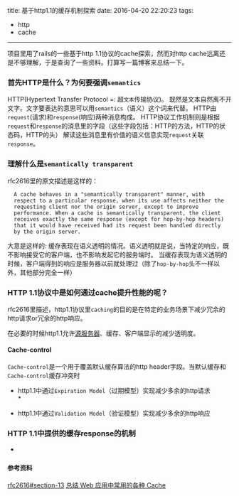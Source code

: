 title: 基于http1.1的缓存机制探索
date: 2016-04-20 22:20:23
tags:
  - http
  - cache
---

项目里用了rails的一些基于http 1.1协议的cache探索，然而对http cache远离还是不够理解，于是查询了一些资料。打算写一篇博客来总结一下。


### 首先HTTP是什么？为何要强调`semantics`

HTTP(Hypertext Transfer Protocol =: 超`文本`传输协议)。
既然是文本自然离不开文字。文字要表达的意思可以用`semantics`（语义）这个词来代替。
HTTP由`request`(请求)和`response`(响应)两种消息构成。
HTTP协议工作机制则是根据`request`和`response`的消息里的字段（这些字段包括：HTTP的方法，HTTP的状态码，HTTP的头）
解读这些消息里有价值的语义信息实现`request`关联`response`。


### 理解什么是`semantically transparent`

rfc2616里的原文描述是这样的：
```English
  A cache behaves in a "semantically transparent" manner, with
  respect to a particular response, when its use affects neither the
  requesting client nor the origin server, except to improve
  performance. When a cache is semantically transparent, the client
  receives exactly the same response (except for hop-by-hop headers)
  that it would have received had its request been handled directly
  by the origin server.
```

大意是这样的:
缓存表现在语义透明的情况。语义透明就是说，当特定的响应，既不影响接受它的客户端，也不影响发起它的服务端时。
当缓存表现为语义透明的时候，客户端得到的响应是服务器以前就处理过（除了`hop-by-hop`头不一样以外，其他部分完全一样）


### HTTP 1.1协议中是如何通过cache提升性能的呢？

rfc2616里描述，http1.1协议里`caching`的目的是在特定的业务场景下减少冗余的http请求or冗余的http响应。

在必要的时候http1.1允许[源服务器](https://tools.ietf.org/html/rfc2616#page-10)、缓存、客户端显示的减少透明度。

#### Cache-control
`Cache-control`是一个用于覆盖默认缓存算法的http header字段。当默认缓存和`Cache-control`缓存冲突时

* http1.1中通过`Expiration Model`（过期模型）实现减少多余的http请求  
  *


* http1.1中通过`Validation Model`（验证模型）实现减少多余的http响应  


### HTTP 1.1中提供的缓存response的机制
 *

###


#### 参考资料

[rfc2616#section-13](http://tools.ietf.org/html/rfc2616#section-13)
[总结 Web 应用中常用的各种 Cache](https://ruby-china.org/topics/19389)

